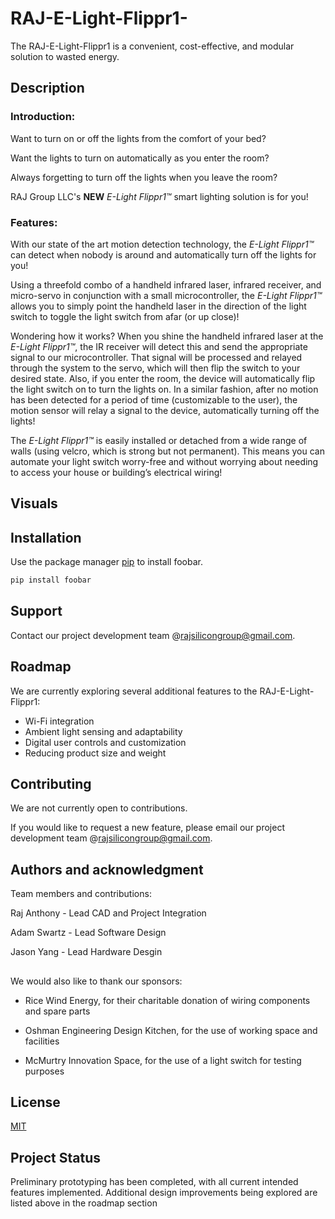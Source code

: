 # RAJ-E-Light-Flippr1-

The RAJ-E-Light-Flippr1 is a convenient, cost-effective, and modular solution to wasted energy. 

## Description
### Introduction:
Want to turn on or off the lights from the comfort of your bed?

Want the lights to turn on automatically as you enter the room?

Always forgetting to turn off the lights when you leave the room?

RAJ Group LLC's **NEW** _E-Light Flippr1™_ smart lighting solution is for you! 

### Features:
With our state of the art motion detection technology, the _E-Light Flippr1™_ can detect when nobody is around and automatically turn off the lights for you!

Using a threefold combo of a handheld infrared laser, infrared receiver, and micro-servo in conjunction with a small microcontroller, the _E-Light Flippr1™_ allows you to simply point the handheld laser in the direction of the light switch to toggle the light switch from afar (or up close)! 

Wondering how it works? When you shine the handheld infrared laser at the _E-Light Flippr1™_, the IR receiver will detect this and send the appropriate signal to our microcontroller. That signal will be processed and relayed through the system to the servo, which will then flip the switch to your desired state. Also, if you enter the room, the device will automatically flip the light switch on to turn the lights on. In a similar fashion, after no motion has been detected for a period of time (customizable to the user), the motion sensor will relay a signal to the device, automatically turning off the lights! 

The _E-Light Flippr1™_ is easily installed or detached from a wide range of walls (using velcro, which is strong but not permanent). This means you can automate your light switch worry-free and without worrying about needing to access your house or building’s electrical wiring!

## Visuals

## Installation


Use the package manager [pip](https://pip.pypa.io/en/stable/) to install foobar.

```bash
pip install foobar
```


## Support
Contact our project development team @rajsilicongroup@gmail.com.

## Roadmap
We are currently exploring several additional features to the RAJ-E-Light-Flippr1: <br />

- Wi-Fi integration
- Ambient light sensing and adaptability
- Digital user controls and customization
- Reducing product size and weight


## Contributing

We are not currently open to contributions. 

If you would like to request a new feature, please email our project development team @rajsilicongroup@gmail.com.

## Authors and acknowledgment  
Team members and contributions:  

Raj Anthony - Lead CAD and Project Integration

Adam Swartz - Lead Software Design

Jason Yang - Lead Hardware Desgin  
##
We would also like to thank our sponsors:

- Rice Wind Energy, for their charitable donation of wiring components and spare parts

- Oshman Engineering Design Kitchen, for the use of working space and facilities 

- McMurtry Innovation Space, for the use of a light switch for testing purposes

## License

[MIT](https://choosealicense.com/licenses/mit/)

## Project Status

Preliminary prototyping has been completed, with all current intended features implemented. 
Additional design improvements being explored are listed above in the roadmap section
